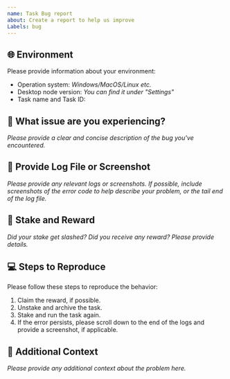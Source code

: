 ```yaml
---
name: Task Bug report
about: Create a report to help us improve
Labels: bug
---
```


## 🌐 Environment
Please provide information about your environment:
- Operation system: _Windows/MacOS/Linux etc._
- Desktop node version: _You can find it under "Settings"_
- Task name and Task ID:

## 🐛 What issue are you experiencing?
_Please provide a clear and concise description of the bug you've encountered._

## 📁 Provide Log File or Screenshot
_Please provide any relevant logs or screenshots. If possible, include screenshots of the error code to help describe your problem, or the tail end of the log file._

## 🤔 Stake and Reward
_Did your stake get slashed? Did you receive any reward? Please provide details._

## 💻 Steps to Reproduce
Please follow these steps to reproduce the behavior:

1. Claim the reward, if possible.
2. Unstake and archive the task.
3. Stake and run the task again.
4. If the error persists, please scroll down to the end of the logs and provide a screenshot, if applicable.

## 📝 Additional Context
_Please provide any additional context about the problem here._
